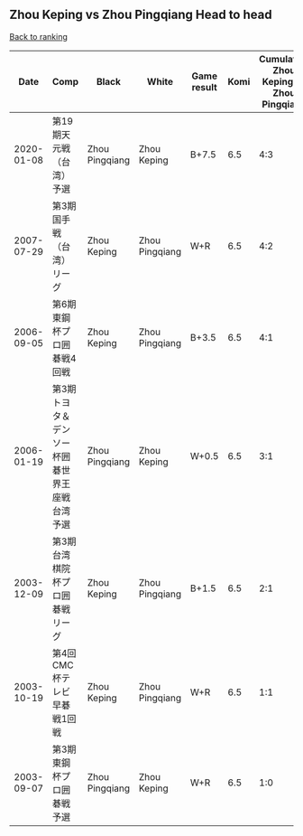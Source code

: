 ## Zhou Keping vs Zhou Pingqiang Head to head

[Back to ranking](../../index.md)




| **Date** | **Comp** | **Black** | **White** | **Game result** | **Komi** | **Cumulative Zhou Keping vs Zhou Pingqiang** | **Zhou Keping streak** | **Zhou Pingqiang streak** | 
| --- | --- | --- | --- | --- | --- | --- | --- | --- |
| 2020-01-08 | 第19期天元戦（台湾）予選 | Zhou Pingqiang | Zhou Keping | B+7.5 | 6.5 | 4:3 | 0 | 2 | 
| 2007-07-29 | 第3期国手戦（台湾）リーグ | Zhou Keping | Zhou Pingqiang | W+R | 6.5 | 4:2 | 0 | 1 | 
| 2006-09-05 | 第6期東鋼杯プロ囲碁戦4回戦 | Zhou Keping | Zhou Pingqiang | B+3.5 | 6.5 | 4:1 | 3 | 0 | 
| 2006-01-19 | 第3期トヨタ＆デンソー杯囲碁世界王座戦台湾予選 | Zhou Pingqiang | Zhou Keping | W+0.5 | 6.5 | 3:1 | 2 | 0 | 
| 2003-12-09 | 第3期台湾棋院杯プロ囲碁戦リーグ | Zhou Keping | Zhou Pingqiang | B+1.5 | 6.5 | 2:1 | 1 | 0 | 
| 2003-10-19 | 第4回CMC杯テレビ早碁戦1回戦 | Zhou Keping | Zhou Pingqiang | W+R | 6.5 | 1:1 | 0 | 1 | 
| 2003-09-07 | 第3期東鋼杯プロ囲碁戦予選 | Zhou Pingqiang | Zhou Keping | W+R | 6.5 | 1:0 | 1 | 0 |




